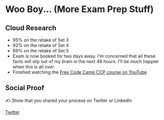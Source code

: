 <!-- This is a template you can use for quick progress days. It removes a lot of the steps we encourage you to share in the longer template 000-DAY-ARTICLE-LONG-TEMPLATE.MD-->

# Woo Boy... (More Exam Prep Stuff)

## Cloud Research

- 95% on the retake of Set 3
- 92% on the retake of Set 4
- 89% on the retake of Set 5
- Exam is now booked for two days away. I'm concerned that all these facts will slip out of my brain in the next 48 hours. I'll be much happier when this is all over.
- Finished watching the [Free Code Camp CCP course on YouTube](https://www.youtube.com/watch?v=3hLmDS179YE)

## Social Proof

✍️ Show that you shared your process on Twitter or LinkedIn

[Twitter](https://twitter.com/_notwaving/status/1328774533160062977?s=20)
